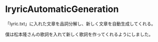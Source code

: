 # lryricAutomaticGeneration

「lyric.txt」に入れた文章を品詞分解し、新しく文章を自動生成してくれる。

僕は松本隆さんの歌詞を入れて新しく歌詞を作ってくれるようにしました。
